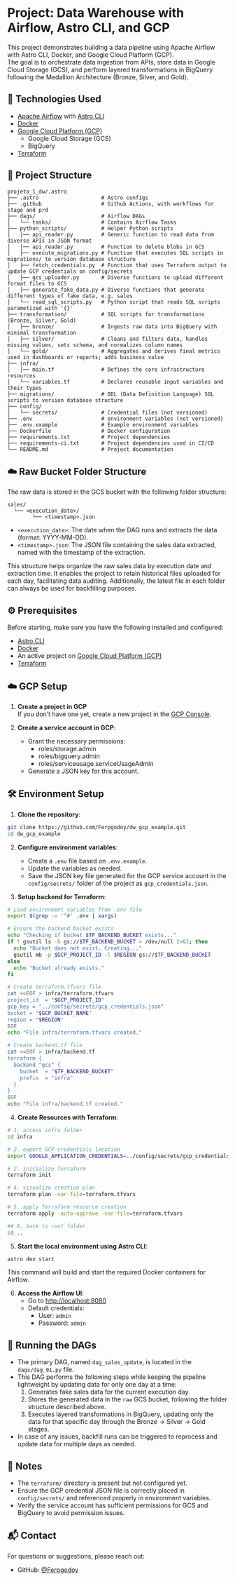 
# Project: Data Warehouse with Airflow, Astro CLI, and GCP

This project demonstrates building a data pipeline using Apache Airflow with Astro CLI, Docker, and Google Cloud Platform (GCP).  
The goal is to orchestrate data ingestion from APIs, store data in Google Cloud Storage (GCS), and perform layered transformations in BigQuery following the Medallion Architecture (Bronze, Silver, and Gold).

## 🚀 Technologies Used

- [Apache Airflow](https://airflow.apache.org/) with [Astro CLI](https://www.astronomer.io/docs/astro/cli/install-cli/)
- [Docker](https://www.docker.com/)
- [Google Cloud Platform (GCP)](https://cloud.google.com/)
  - Google Cloud Storage (GCS)
  - BigQuery
- [Terraform](https://developer.hashicorp.com/terraform)

## 📁 Project Structure

```
projeto_1_dw/.astro
├── .astro                    # Astro configs
├── .github                   # Github Actions, with workflows for stage and prd
├── dags/                     # Airflow DAGs
│   └── tasks/                # Contains Airflow Tasks
├── python_scripts/           # Helper Python scripts
│   │── api_reader.py         # Generic function to read data from diverse APIs in JSON format
│   │── api_reader.py         # Function to delete blobs in GCS
│   ├── execute_migrations.py # Function that executes SQL scripts in migrations/ to version database structure
│   ├── fetch_credentials.py  # Function that uses Terraform output to update GCP credentials on config/secrets
│   ├── gcs_uploader.py       # Diverse functions to upload different format files to GCS
│   ├── generate_fake_data.py # Diverse functions that generate different types of fake data, e.g. sales
│   └── read_sql_scripts.py   # Python script that reads SQL scripts parametized with '{}'
├── transformation/           # SQL scripts for transformations (Bronze, Silver, Gold)
│   ├── bronze/               # Ingests raw data into BigQuery with minimal transformation
│   ├── silver/               # Cleans and filters data, handles missing values, sets schema, and normalizes column names
│   └── gold/                 # Aggregates and derives final metrics used in dashboards or reports; adds business value
├── infra/
│   │── main.tf               # Defines the core infrastructure resources
│   └── variables.tf          # Declares reusable input variables and their types
├── migrations/               # DDL (Data Definition Language) SQL scripts to version database structure
├── config/
│   └── secrets/              # Credential files (not versioned)
├── .env                      # environment variables (not versioned)
├── .env.example              # Example environment variables
├── Dockerfile                # Docker configuration
├── requirements.txt          # Project dependencies
├── requirements-ci.txt       # Project dependencies used in CI/CD
└── README.md                 # Project documentation
```

## ☁️ Raw Bucket Folder Structure

The raw data is stored in the GCS bucket with the following folder structure:

```
sales/
  └── <execution_date>/
        └── <timestamp>.json
```

- `<execution_date>`: The date when the DAG runs and extracts the data (format: YYYY-MM-DD).
- `<timestamp>.json`: The JSON file containing the sales data extracted, named with the timestamp of the extraction.

This structure helps organize the raw sales data by execution date and extraction time. 
It enables the project to retain historical files uploaded for each day, facilitating data auditing. 
Additionally, the latest file in each folder can always be used for backfilling purposes.

## ⚙️ Prerequisites

Before starting, make sure you have the following installed and configured:

- [Astro CLI](https://www.astronomer.io/docs/astro/cli/install-cli/)
- [Docker](https://www.docker.com/get-started)
- An active project on [Google Cloud Platform (GCP)](https://cloud.google.com/)
- [Terraform](https://developer.hashicorp.com/terraform/install)

## ☁️ GCP Setup

1. **Create a project in GCP**  
   If you don’t have one yet, create a new project in the [GCP Console](https://console.cloud.google.com/).

2. **Create a service account in GCP**:
   - Grant the necessary permissions:
      - roles/storage.admin
      - roles/bigquery.admin
      - roles/serviceusage.serviceUsageAdmin
   - Generate a JSON key for this account.
   

## 🛠️ Environment Setup

1. **Clone the repository**:

```bash
git clone https://github.com/Ferpgodoy/dw_gcp_example.git
cd dw_gcp_example
```

2. **Configure environment variables**:
   - Create a `.env` file based on `.env.example`.
   - Update the variables as needed.
   - Save the JSON key file generated for the GCP service account in the `config/secrets/` folder of the project as `gcp_credentials.json`.

4. **Setup backend for Terraform**:
```bash
# Load environment variables from .env file
export $(grep -v '^#' .env | xargs)

# Ensure the backend bucket exists
echo "Checking if bucket $TF_BACKEND_BUCKET exists..."
if ! gsutil ls -b gs://$TF_BACKEND_BUCKET > /dev/null 2>&1; then
  echo "Bucket does not exist. Creating..."
  gsutil mb -p $GCP_PROJECT_ID -l $REGION gs://$TF_BACKEND_BUCKET
else
  echo "Bucket already exists."
fi

# Create terraform.tfvars file
cat <<EOF > infra/terraform.tfvars
project_id  = "$GCP_PROJECT_ID"
gcp_key = "../config/secrets/gcp_credentials.json"
bucket = "$GCP_BUCKET_NAME"
region = "$REGION"
EOF
echo "File infra/terraform.tfvars created."

# Create backend.tf file
cat <<EOF > infra/backend.tf
terraform {
  backend "gcs" {
    bucket  = "$TF_BACKEND_BUCKET"
    prefix  = "infra"
  }
}
EOF
echo "File infra/backend.tf created."
```

4. **Create Resources with Terraform**:
```bash
# 1. access infra folder
cd infra

# 2. export GCP credentials location
export GOOGLE_APPLICATION_CREDENTIALS=../config/secrets/gcp_credentials.json

# 2. inicialize Terraform
terraform init

# 4. visualize creation plan
terraform plan -var-file=terraform.tfvars

# 5. apply Terraform resource creation
terraform apply -auto-approve -var-file=terraform.tfvars

## 6. back to root folder
cd ..
```

5. **Start the local environment using Astro CLI**:

```bash
astro dev start
```

This command will build and start the required Docker containers for Airflow.

6. **Access the Airflow UI**:
   - Go to [http://localhost:8080](http://localhost:8080)
   - Default credentials:
     - User: `admin`
     - Password: `admin`

## 📄 Running the DAGs

- The primary DAG, named `dag_sales_update`, is located in the `dags/dag_01.py` file.
- This DAG performs the following steps while keeping the pipeline lightweight by updating data for only one day at a time:
  1. Generates fake sales data for the current execution day.
  2. Stores the generated data in the `raw` GCS bucket, following the folder structure described above.
  3. Executes layered transformations in BigQuery, updating only the data for that specific day through the Bronze → Silver → Gold stages.
- In case of any issues, backfill runs can be triggered to reprocess and update data for multiple days as needed.


## 📝 Notes

- The `terraform/` directory is present but not configured yet.
- Ensure the GCP credential JSON file is correctly placed in `config/secrets/` and referenced properly in environment variables.
- Verify the service account has sufficient permissions for GCS and BigQuery to avoid permission issues.

## 📬 Contact

For questions or suggestions, please reach out:

- GitHub: [@Ferpgodoy](https://github.com/Ferpgodoy)

